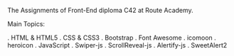 The Assignments of Front-End diploma C42 at Route Academy.

Main Topics:

. HTML & HTML5
. CSS & CSS3
. Bootstrap
. Font Awesome
. icomoon
. heroicon
. JavaScript
. Swiper-js
. ScrollReveal-js
. Alertify-js
. SweetAlert2
